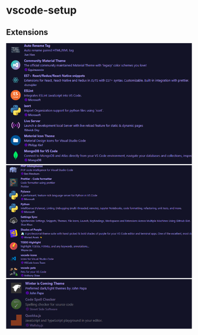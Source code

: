 # vscode-setup
## Extensions
![alt text](./ext-1.png)
![alt text](./ext-2.png)
![alt text](./ext-3.png)
